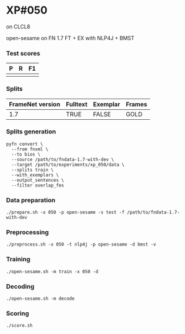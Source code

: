 # XP\#050

on CLCL8

open-sesame on FN 1.7 FT + EX with NLP4J + BMST

### Test scores
| P| R | F1 |
| --- | --- | --- |
|  |  | |

### Splits
| FrameNet version | Fulltext | Exemplar | Frames
| --- | --- | --- | --- |
| 1.7 | TRUE | FALSE | GOLD |

### Splits generation
```
pyfn convert \
  --from fnxml \
  --to bios \
  --source /path/to/fndata-1.7-with-dev \
  --target /path/to/experiments/xp_050/data \
  --splits train \
  --with_exemplars \
  --output_sentences \
  --filter overlap_fes
```

### Data preparation
```
./prepare.sh -x 050 -p open-sesame -s test -f /path/to/fndata-1.7-with-dev
```

### Preprocessing
```
./preprocess.sh -x 050 -t nlp4j -p open-sesame -d bmst -v
```

### Training
```
./open-sesame.sh -m train -x 050 -d
```

### Decoding
```
./open-sesame.sh -m decode
```

### Scoring
```
./score.sh
```
